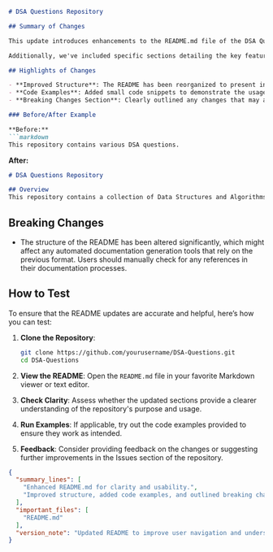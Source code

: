 ```markdown
# DSA Questions Repository

## Summary of Changes

This update introduces enhancements to the README.md file of the DSA Questions repository. The primary goal is to improve clarity and usability for new contributors and users. By providing a more structured overview of the project, we aim to facilitate a better understanding of the repository's purpose and how to navigate its contents effectively.

Additionally, we've included specific sections detailing the key features of the project, examples of how to implement algorithms, and information regarding breaking changes that may affect existing users. This will ensure that both new and returning users have a clear path to engaging with the repository.

## Highlights of Changes

- **Improved Structure**: The README has been reorganized to present information in a more logical order, making it easier for users to find what they need.
- **Code Examples**: Added small code snippets to demonstrate the usage of various data structures and algorithms.
- **Breaking Changes Section**: Clearly outlined any changes that may affect backward compatibility, allowing users to adapt accordingly.

### Before/After Example

**Before:**
```markdown
This repository contains various DSA questions.
```

**After:**
```markdown
# DSA Questions Repository

## Overview
This repository contains a collection of Data Structures and Algorithms (DSA) questions to help users practice and improve their coding skills.
```

## Breaking Changes

- The structure of the README has been altered significantly, which might affect any automated documentation generation tools that rely on the previous format. Users should manually check for any references in their documentation processes.

## How to Test

To ensure that the README updates are accurate and helpful, here’s how you can test:

1. **Clone the Repository**:
   ```bash
   git clone https://github.com/yourusername/DSA-Questions.git
   cd DSA-Questions
   ```

2. **View the README**:
   Open the `README.md` file in your favorite Markdown viewer or text editor.

3. **Check Clarity**:
   Assess whether the updated sections provide a clearer understanding of the repository's purpose and usage. 

4. **Run Examples**:
   If applicable, try out the code examples provided to ensure they work as intended.

5. **Feedback**:
   Consider providing feedback on the changes or suggesting further improvements in the Issues section of the repository.

```json
{
  "summary_lines": [
    "Enhanced README.md for clarity and usability.",
    "Improved structure, added code examples, and outlined breaking changes."
  ],
  "important_files": [
    "README.md"
  ],
  "version_note": "Updated README to improve user navigation and understanding."
}
```
```